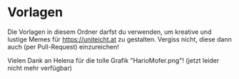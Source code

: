 # Vorlagen

Die Vorlagen in diesem Ordner darfst du verwenden, um kreative und lustige Memes für https://uniteicht.at zu gestalten. Vergiss nicht, diese dann auch (per Pull-Request) einzureichen!

Vielen Dank an Helena für die tolle Grafik "HarioMofer.png"! (jetzt leider nicht mehr verfügbar)